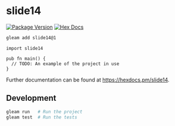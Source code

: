 # slide14

[![Package Version](https://img.shields.io/hexpm/v/slide14)](https://hex.pm/packages/slide14)
[![Hex Docs](https://img.shields.io/badge/hex-docs-ffaff3)](https://hexdocs.pm/slide14/)

```sh
gleam add slide14@1
```
```gleam
import slide14

pub fn main() {
  // TODO: An example of the project in use
}
```

Further documentation can be found at <https://hexdocs.pm/slide14>.

## Development

```sh
gleam run   # Run the project
gleam test  # Run the tests
```

